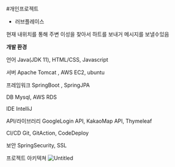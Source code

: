 #개인프로젝트
- 러브플레이스

현재 내위치를 통해 주변 이성을 찾아서 하트를 보내거 메시지를 보낼수있음


**개발 환경**

언어 Java(JDK 11), HTML/CSS, Javascript

서버 Apache Tomcat , AWS EC2, ubuntu

프레임워크 SpringBoot , SpringJPA

DB Mysql, AWS RDS

IDE IntelliJ

API/라이브러리 GoogleLogin API, KakaoMap API, Thymeleaf

CI/CD Git, GitAction, CodeDeploy 

보안 SpringSecurity, SSL

프로젝트 아키텍쳐
![Untitled](https://s3-us-west-2.amazonaws.com/secure.notion-static.com/06c7ad93-3bbd-4a53-a8dd-21eb2bc0089f/Untitled.png)

